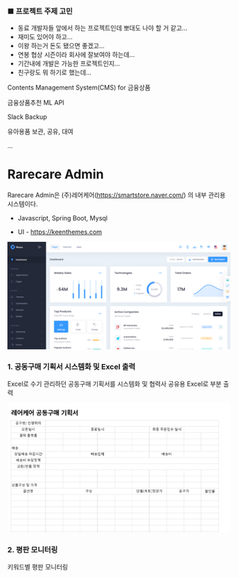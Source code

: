 ### ■ 프로젝트 주제 고민

- 동료 개발자들 앞에서 하는 프로젝트인데 뽀대도 나야 할 거 같고...
- 재미도 있어야 하고...
- 이왕 하는거 돈도 됐으면 좋겠고...
- 연봉 협상 시즌이라 회사에 잘보여야 하는데...
- 기간내에 개발은 가능한 프로젝트인지...
- 친구랑도 뭐 하기로 했는데...

Contents Management System(CMS) for 금융상품

금융상품추천 ML API

Slack Backup

유아용품 보관, 공유, 대여

...

# Rarecare Admin

Rarecare Admin은 (주)레어케어(https://smartstore.naver.com/) 의 내부 관리용 시스템이다.

- Javascript, Spring Boot, Mysql

- UI - https://keenthemes.com 

![keen](./assets/img/keen.png)

### 1. 공동구매 기획서 시스템화 및 Excel 출력

Excel로 수기 관리하던 공동구매 기획서를 시스템화 및 협력사 공유용 Excel로 부분 출력

![keen](./assets/img/group_purchase.png)


### 2. 평판 모니터링

키워드별 평판 모니터링
